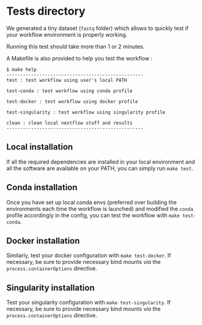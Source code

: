 
# Tests directory

We generated a tiny dataset (`fastq` folder) which allows to quickly test if
your workflow environment is properly working.

Running this test should take more than 1 or 2 minutes.

A Makefile is also provided to help you test the workflow :

```
$ make help
--------------------------------------------------
test : test workflow using user's local PATH

test-conda : test workflow using conda profile

test-docker : test workflow using docker profile

test-singularity : test workflow using singularity profile

clean : clean local nextflow stuff and results
--------------------------------------------------
```

## Local installation

If all the required dependencies are installed in your local environment and all
the software are available on your PATH, you can simply run `make test`.

## Conda installation

Once you have set up local conda envs (preferred over building the environments
each time the workflow is launched) and modified the `conda` profile accordingly
in the config, you can test the workflow with `make test-conda`.

## Docker installation

Similarly, test your docker configuration with `make test-docker`. If necessary,
be sure to provide necessary bind mounts _via_ the `process.containerOptions`
directive.

## Singularity installation

Test your singularity configuration with `make test-singularity`. If necessary,
be sure to provide necessary bind mounts _via_ the `process.containerOptions`
directive.

